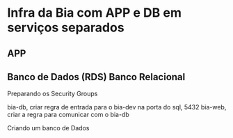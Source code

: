 # Infra da Bia com APP e DB em serviços separados

## APP



## Banco de Dados (RDS) Banco Relacional

Preparando os Security Groups

bia-db, criar regra de entrada para o bia-dev na porta do sql, 5432
bia-web, criar a regra para comunicar com o bia-db

Criando um banco de Dados